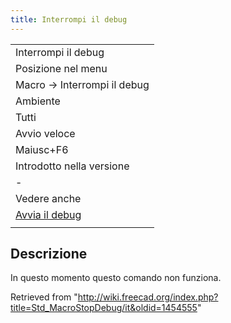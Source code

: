 ```yaml
---
title: Interrompi il debug
---
```


|                                                                    |
| ------------------------------------------------------------------ |
| Interrompi il debug                                                |
| Posizione nel menu                                                 |
| Macro → Interrompi il debug                                        |
| Ambiente                                                           |
| Tutti                                                              |
| Avvio veloce                                                       |
| Maiusc+F6                                                          |
| Introdotto nella versione                                          |
| -                                                                  |
| Vedere anche                                                       |
| [Avvia il debug](/Std_MacroStartDebug/it "Std MacroStartDebug/it") |
|                                                                    |

## Descrizione

In questo momento questo comando non funziona.

Retrieved from "<http://wiki.freecad.org/index.php?title=Std_MacroStopDebug/it&oldid=1454555>"
